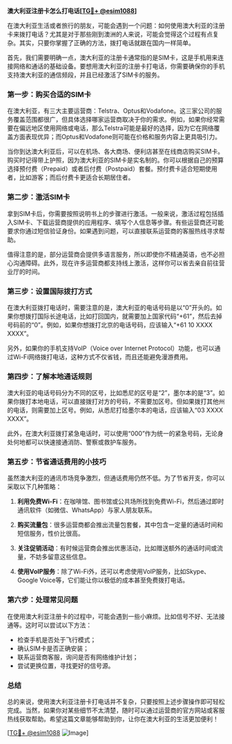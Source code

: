 **澳大利亚注册卡怎么打电话[[TG💪+ @esim1088](https://t.me/s/esim1088)]**

在澳大利亚生活或者旅行的朋友，可能会遇到一个问题：如何使用澳大利亚的注册卡来拨打电话？尤其是对于那些刚到澳洲的人来说，可能会觉得这个过程有点复杂。其实，只要你掌握了正确的方法，拨打电话就跟在国内一样简单。

首先，我们需要明确一点，澳大利亚的注册卡通常指的是SIM卡，这是手机用来连接网络和通话的基础设备。要想用澳大利亚的注册卡打电话，你需要确保你的手机支持澳大利亚的通信频段，并且已经激活了SIM卡的服务。

### **第一步：购买合适的SIM卡**
在澳大利亚，有三大主要运营商：Telstra、Optus和Vodafone。这三家公司的服务覆盖范围都很广，但具体选择哪家运营商取决于你的需求。例如，如果你经常需要在偏远地区使用网络或电话，那么Telstra可能是最好的选择，因为它在网络覆盖方面表现优异；而Optus和Vodafone则可能在价格和服务内容上更具吸引力。

当你到达澳大利亚后，可以在机场、各大商场、便利店甚至在线商店购买SIM卡。购买时记得带上护照，因为澳大利亚的SIM卡是实名制的。你可以根据自己的预算选择预付费（Prepaid）或者后付费（Postpaid）套餐。预付费卡适合短期使用者，比如游客；而后付费卡更适合长期居住者。

### **第二步：激活SIM卡**
拿到SIM卡后，你需要按照说明书上的步骤进行激活。一般来说，激活过程包括插入SIM卡、下载运营商提供的应用程序、填写个人信息等步骤。有些运营商还可能要求你通过短信验证身份。如果遇到问题，可以直接联系运营商的客服热线寻求帮助。

值得注意的是，部分运营商会提供多语言服务，所以即使你不精通英语，也不必担心沟通障碍。此外，现在许多运营商都支持线上激活，这样你可以省去亲自前往营业厅的时间。

### **第三步：设置国际拨打方式**
在澳大利亚拨打电话时，需要注意的是，澳大利亚的电话号码是以“0”开头的。如果你想拨打国际长途电话，比如打回国内，就需要加上国家代码“+61”，然后去掉号码前的“0”。例如，如果你想拨打北京的电话号码，应该输入“+61 10 XXXX XXXX”。

另外，如果你的手机支持VoIP（Voice over Internet Protocol）功能，也可以通过Wi-Fi网络拨打电话，这种方式不仅省钱，而且还能避免漫游费用。

### **第四步：了解本地通话规则**
澳大利亚的电话号码分为不同的区号，比如悉尼的区号是“2”，墨尔本的是“3”。如果你拨打本地电话，可以直接拨打对方的号码，不需要加区号。但如果拨打其他州的电话，则需要加上区号。例如，从悉尼打给墨尔本的电话，应该输入“03 XXXX XXXX”。

此外，在澳大利亚拨打紧急电话时，可以使用“000”作为统一的紧急号码，无论身处何地都可以快速接通消防、警察或救护车服务。

### **第五步：节省通话费用的小技巧**
虽然澳大利亚的通讯市场竞争激烈，但通话费用仍然不低。为了节省开支，你可以采取以下几种策略：

1. **利用免费Wi-Fi**：在咖啡馆、图书馆或公共场所找到免费Wi-Fi，然后通过即时通讯软件（如微信、WhatsApp）与家人朋友联系。
   
2. **购买流量包**：很多运营商都会推出流量包套餐，其中包含一定量的通话时间和短信服务，性价比很高。

3. **关注促销活动**：有时候运营商会推出优惠活动，比如赠送额外的通话时间或流量，不妨多留意这些信息。

4. **使用VoIP服务**：除了Wi-Fi外，还可以考虑使用VoIP服务，比如Skype、Google Voice等，它们能让你以极低的成本甚至免费拨打电话。

### **第六步：处理常见问题**
在使用澳大利亚注册卡的过程中，可能会遇到一些小麻烦。比如信号不好、无法接通等。这时可以尝试以下方法：

- 检查手机是否处于飞行模式；
- 确认SIM卡是否正确安装；
- 联系运营商客服，询问是否有网络维护计划；
- 尝试更换位置，寻找更好的信号源。

### **总结**
总的来说，使用澳大利亚注册卡打电话并不复杂，只要按照上述步骤操作即可轻松完成。当然，如果你对某些细节不太清楚，随时可以通过运营商的官方网站或客服热线获取帮助。希望这篇文章能够帮助到你，让你在澳大利亚的生活更加便利！

[[TG💪+ @esim1088](https://t.me/s/esim1088) ![Image](https://i.postimg.cc/4NQfJmqS/Snipaste-2025-05-13-00-14-12.png)]